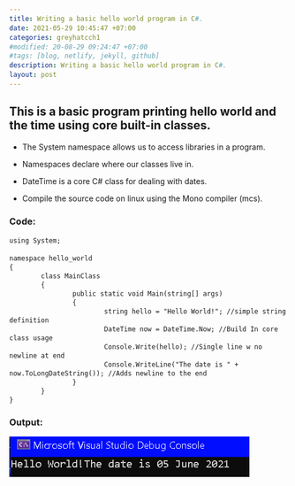 ```yaml
---
title: Writing a basic hello world program in C#.
date: 2021-05-29 10:45:47 +07:00
categories: greyhatcch1
#modified: 20-08-29 09:24:47 +07:00
#tags: [blog, netlify, jekyll, github]
description: Writing a basic hello world program in C#.
layout: post
---
```




## This is a basic program printing hello world and the time using core built-in classes.


* The System namespace allows us to access libraries in a program.

* Namespaces declare where our classes live in.

* DateTime is a core C# class for dealing with dates.

* Compile the source code on linux using the Mono compiler (mcs).


### Code:

```Csharp
using System;

namespace hello_world
{
        class MainClass
        {
                public static void Main(string[] args)
                {
                        string hello = "Hello World!"; //simple string definition
                        DateTime now = DateTime.Now; //Build In core class usage
                        Console.Write(hello); //Single line w no newline at end
                        Console.WriteLine("The date is " + now.ToLongDateString()); //Adds newline to the end
                }
        }
}

```

### Output:

![Image](https://raw.githubusercontent.com/m3rcer/m3rcer.github.io/master/_posts/coding/csharp/greyhatc/IntroScripts/hello/hello.png)
